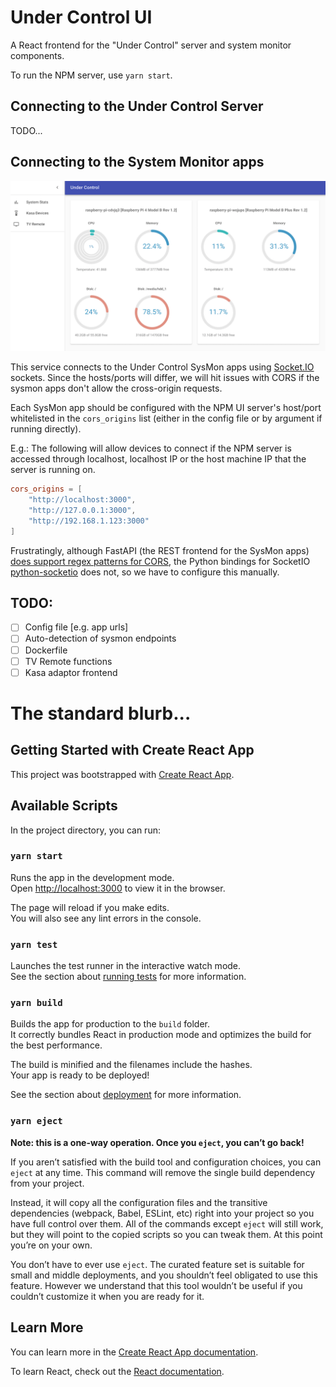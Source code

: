 # Under Control UI

A React frontend for the "Under Control" server and system monitor components.

To run the NPM server, use `yarn start`.

## Connecting to the Under Control Server

TODO...

## Connecting to the System Monitor apps

![System Monitor Dashboard](readme/undercontrol-screenshot-system-stats.png)

This service connects to the Under Control SysMon apps using [Socket.IO](https://socket.io/) sockets. Since the
hosts/ports will differ, we will hit issues with CORS if the sysmon apps don't allow the cross-origin requests.

Each SysMon app should be configured with the NPM UI server's host/port whitelisted in the `cors_origins` list
(either in the config file or by argument if running directly).

E.g.: The following will allow devices to connect if the NPM server is accessed through localhost, localhost IP or the
host machine IP that the server is running on.

```toml
cors_origins = [
    "http://localhost:3000",
    "http://127.0.0.1:3000",
    "http://192.168.1.123:3000"
]
```

Frustratingly, although FastAPI (the REST frontend for the SysMon apps)
[does support regex patterns for CORS](https://www.starlette.io/middleware/), the Python bindings for SocketIO
[python-socketio](https://python-socketio.readthedocs.io/en/latest/) does not, so we have to configure this manually.

## TODO:

* [ ] Config file [e.g. app urls]
* [ ] Auto-detection of sysmon endpoints
* [ ] Dockerfile
* [ ] TV Remote functions
* [ ] Kasa adaptor frontend

# The standard blurb...

## Getting Started with Create React App

This project was bootstrapped with [Create React App](https://github.com/facebook/create-react-app).

## Available Scripts

In the project directory, you can run:

### `yarn start`

Runs the app in the development mode.\
Open [http://localhost:3000](http://localhost:3000) to view it in the browser.

The page will reload if you make edits.\
You will also see any lint errors in the console.

### `yarn test`

Launches the test runner in the interactive watch mode.\
See the section about [running tests](https://facebook.github.io/create-react-app/docs/running-tests) for more information.

### `yarn build`

Builds the app for production to the `build` folder.\
It correctly bundles React in production mode and optimizes the build for the best performance.

The build is minified and the filenames include the hashes.\
Your app is ready to be deployed!

See the section about [deployment](https://facebook.github.io/create-react-app/docs/deployment) for more information.

### `yarn eject`

**Note: this is a one-way operation. Once you `eject`, you can’t go back!**

If you aren’t satisfied with the build tool and configuration choices, you can `eject` at any time. This command will remove the single build dependency from your project.

Instead, it will copy all the configuration files and the transitive dependencies (webpack, Babel, ESLint, etc) right into your project so you have full control over them. All of the commands except `eject` will still work, but they will point to the copied scripts so you can tweak them. At this point you’re on your own.

You don’t have to ever use `eject`. The curated feature set is suitable for small and middle deployments, and you shouldn’t feel obligated to use this feature. However we understand that this tool wouldn’t be useful if you couldn’t customize it when you are ready for it.

## Learn More

You can learn more in the [Create React App documentation](https://facebook.github.io/create-react-app/docs/getting-started).

To learn React, check out the [React documentation](https://reactjs.org/).
